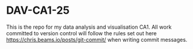# DAV-CA1-25
This is the repo for my data analysis and visualisation CA1. All work committed to version control will follow the rules set out here https://chris.beams.io/posts/git-commit/ when writing commit messages.
